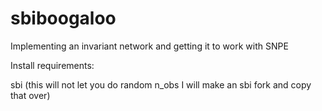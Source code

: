 # sbiboogaloo
Implementing an invariant network and getting it to work with SNPE

Install requirements:

sbi
(this will not let you do random n_obs I will make an sbi fork and copy that over)
